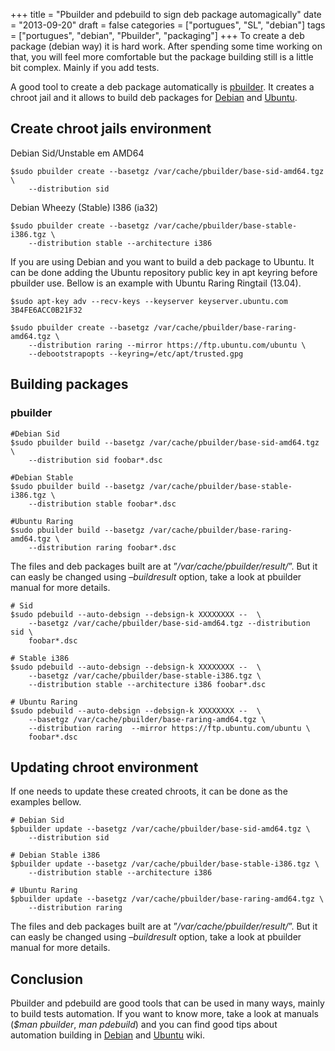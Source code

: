 +++
title = "Pbuilder and pdebuild to sign deb package automagically"
date = "2013-09-20"
draft = false
categories = ["portugues", "SL", "debian"]
tags = ["portugues", "debian", "Pbuilder", "packaging"]
+++
To create a deb package (debian way) it is hard work. After spending
some time working on that, you will feel more comfortable but the
package building still is a little bit complex. Mainly if you add tests.

A good tool to create a deb package automatically is
[pbuilder](https://www.netfort.gr.jp/~dancer/software/pbuilder-doc/pbuilder-doc.html).
It creates a chroot jail and it allows to build deb packages for
[Debian](https://www.debian.org) and [Ubuntu](https://www.ubuntu.com).

Create chroot jails environment
-------------------------------

Debian Sid/Unstable em AMD64
```
$sudo pbuilder create --basetgz /var/cache/pbuilder/base-sid-amd64.tgz \
    --distribution sid
```

Debian Wheezy (Stable) I386 (ia32)
```
$sudo pbuilder create --basetgz /var/cache/pbuilder/base-stable-i386.tgz \
    --distribution stable --architecture i386
```

If you are using Debian and you want to build a deb package to Ubuntu.
It can be done adding the Ubuntu repository public key in apt keyring
before pbuilder use. Bellow is an example with Ubuntu Raring Ringtail
(13.04).

```
$sudo apt-key adv --recv-keys --keyserver keyserver.ubuntu.com 3B4FE6ACC0B21F32

$sudo pbuilder create --basetgz /var/cache/pbuilder/base-raring-amd64.tgz \
    --distribution raring --mirror https://ftp.ubuntu.com/ubuntu \
    --debootstrapopts --keyring=/etc/apt/trusted.gpg
```

Building packages
-----------------

### pbuilder
```
#Debian Sid
$sudo pbuilder build --basetgz /var/cache/pbuilder/base-sid-amd64.tgz \
    --distribution sid foobar*.dsc

#Debian Stable
$sudo pbuilder build --basetgz /var/cache/pbuilder/base-stable-i386.tgz \
    --distribution stable foobar*.dsc

#Ubuntu Raring
$sudo pbuilder build --basetgz /var/cache/pbuilder/base-raring-amd64.tgz \
    --distribution raring foobar*.dsc
```

The files and deb packages built are at ”*/var/cache/pbuilder/result/*”.
But it can easly be changed using *–buildresult* option, take a look at
pbuilder manual for more details.

```
# Sid
$sudo pdebuild --auto-debsign --debsign-k XXXXXXXX --  \
    --basetgz /var/cache/pbuilder/base-sid-amd64.tgz --distribution sid \
    foobar*.dsc

# Stable i386
$sudo pdebuild --auto-debsign --debsign-k XXXXXXXX --  \
    --basetgz /var/cache/pbuilder/base-stable-i386.tgz \
    --distribution stable --architecture i386 foobar*.dsc

# Ubuntu Raring
$sudo pdebuild --auto-debsign --debsign-k XXXXXXXX --  \
    --basetgz /var/cache/pbuilder/base-raring-amd64.tgz \
    --distribution raring  --mirror https://ftp.ubuntu.com/ubuntu \
    foobar*.dsc
```

Updating chroot environment
---------------------------

If one needs to update these created chroots, it can be done as the
examples bellow.

```
# Debian Sid
$pbuilder update --basetgz /var/cache/pbuilder/base-sid-amd64.tgz \
    --distribution sid

# Debian Stable i386
$pbuilder update --basetgz /var/cache/pbuilder/base-stable-i386.tgz \
    --distribution stable --architecture i386

# Ubuntu Raring
$pbuilder update --basetgz /var/cache/pbuilder/base-raring-amd64.tgz \
    --distribution raring
```
The files and deb packages built are at ”*/var/cache/pbuilder/result/*”.
But it can easly be changed using *–buildresult* option, take a look at
pbuilder manual for more details.

Conclusion
----------

Pbuilder and pdebuild are good tools that can be used in many ways,
mainly to build tests automation. If you want to know more, take a look
at manuals (*\$man pbuilder*, *man pdebuild*) and you can find good tips
about automation building in
[Debian](https://wiki.debian.org/PbuilderTricks) and
[Ubuntu](https://wiki.ubuntu.com/PbuilderHowto) wiki.
